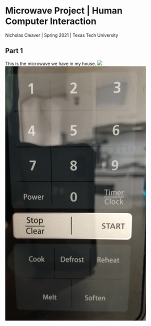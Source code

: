 # Microwave Project | Human Computer Interaction
Nicholas Cleaver | Spring 2021 | Texas Tech University


## Part 1
This is the microwave we have in my house.
<img src="Microwave-in-use.gif" width=450>
<img src="Microwave-interface.jpg" width=450>

